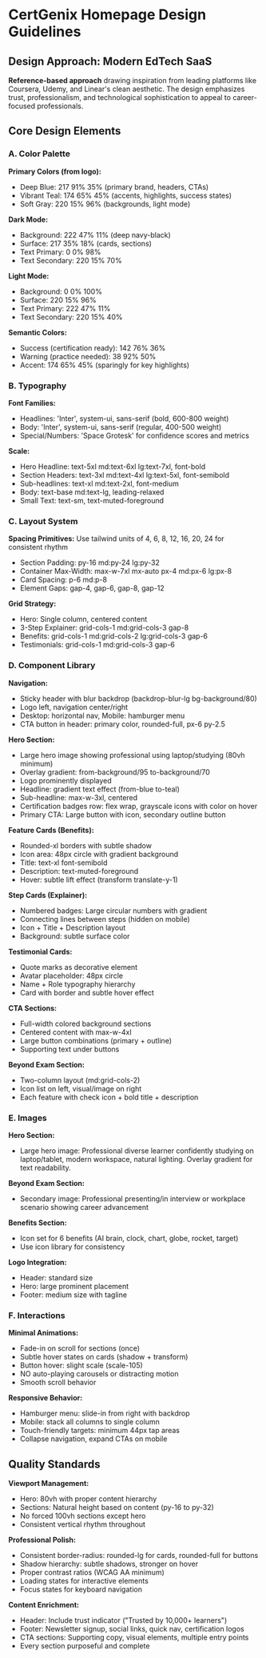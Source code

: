 # CertGenix Homepage Design Guidelines

## Design Approach: Modern EdTech SaaS
**Reference-based approach** drawing inspiration from leading platforms like Coursera, Udemy, and Linear's clean aesthetic. The design emphasizes trust, professionalism, and technological sophistication to appeal to career-focused professionals.

## Core Design Elements

### A. Color Palette

**Primary Colors (from logo):**
- Deep Blue: 217 91% 35% (primary brand, headers, CTAs)
- Vibrant Teal: 174 65% 45% (accents, highlights, success states)
- Soft Gray: 220 15% 96% (backgrounds, light mode)

**Dark Mode:**
- Background: 222 47% 11% (deep navy-black)
- Surface: 217 35% 18% (cards, sections)
- Text Primary: 0 0% 98%
- Text Secondary: 220 15% 70%

**Light Mode:**
- Background: 0 0% 100%
- Surface: 220 15% 96%
- Text Primary: 222 47% 11%
- Text Secondary: 220 15% 40%

**Semantic Colors:**
- Success (certification ready): 142 76% 36%
- Warning (practice needed): 38 92% 50%
- Accent: 174 65% 45% (sparingly for key highlights)

### B. Typography

**Font Families:**
- Headlines: 'Inter', system-ui, sans-serif (bold, 600-800 weight)
- Body: 'Inter', system-ui, sans-serif (regular, 400-500 weight)
- Special/Numbers: 'Space Grotesk' for confidence scores and metrics

**Scale:**
- Hero Headline: text-5xl md:text-6xl lg:text-7xl, font-bold
- Section Headers: text-3xl md:text-4xl lg:text-5xl, font-semibold
- Sub-headlines: text-xl md:text-2xl, font-medium
- Body: text-base md:text-lg, leading-relaxed
- Small Text: text-sm, text-muted-foreground

### C. Layout System

**Spacing Primitives:** Use tailwind units of 4, 6, 8, 12, 16, 20, 24 for consistent rhythm
- Section Padding: py-16 md:py-24 lg:py-32
- Container Max-Width: max-w-7xl mx-auto px-4 md:px-6 lg:px-8
- Card Spacing: p-6 md:p-8
- Element Gaps: gap-4, gap-6, gap-8, gap-12

**Grid Strategy:**
- Hero: Single column, centered content
- 3-Step Explainer: grid-cols-1 md:grid-cols-3 gap-8
- Benefits: grid-cols-1 md:grid-cols-2 lg:grid-cols-3 gap-6
- Testimonials: grid-cols-1 md:grid-cols-3 gap-6

### D. Component Library

**Navigation:**
- Sticky header with blur backdrop (backdrop-blur-lg bg-background/80)
- Logo left, navigation center/right
- Desktop: horizontal nav, Mobile: hamburger menu
- CTA button in header: primary color, rounded-full, px-6 py-2.5

**Hero Section:**
- Large hero image showing professional using laptop/studying (80vh minimum)
- Overlay gradient: from-background/95 to-background/70
- Logo prominently displayed
- Headline: gradient text effect (from-blue to-teal)
- Sub-headline: max-w-3xl, centered
- Certification badges row: flex wrap, grayscale icons with color on hover
- Primary CTA: Large button with icon, secondary outline button

**Feature Cards (Benefits):**
- Rounded-xl borders with subtle shadow
- Icon area: 48px circle with gradient background
- Title: text-xl font-semibold
- Description: text-muted-foreground
- Hover: subtle lift effect (transform translate-y-1)

**Step Cards (Explainer):**
- Numbered badges: Large circular numbers with gradient
- Connecting lines between steps (hidden on mobile)
- Icon + Title + Description layout
- Background: subtle surface color

**Testimonial Cards:**
- Quote marks as decorative element
- Avatar placeholder: 48px circle
- Name + Role typography hierarchy
- Card with border and subtle hover effect

**CTA Sections:**
- Full-width colored background sections
- Centered content with max-w-4xl
- Large button combinations (primary + outline)
- Supporting text under buttons

**Beyond Exam Section:**
- Two-column layout (md:grid-cols-2)
- Icon list on left, visual/image on right
- Each feature with check icon + bold title + description

### E. Images

**Hero Section:**
- Large hero image: Professional diverse learner confidently studying on laptop/tablet, modern workspace, natural lighting. Overlay gradient for text readability.

**Beyond Exam Section:**
- Secondary image: Professional presenting/in interview or workplace scenario showing career advancement

**Benefits Section:**
- Icon set for 6 benefits (AI brain, clock, chart, globe, rocket, target)
- Use icon library for consistency

**Logo Integration:**
- Header: standard size
- Hero: large prominent placement
- Footer: medium size with tagline

### F. Interactions

**Minimal Animations:**
- Fade-in on scroll for sections (once)
- Subtle hover states on cards (shadow + transform)
- Button hover: slight scale (scale-105)
- NO auto-playing carousels or distracting motion
- Smooth scroll behavior

**Responsive Behavior:**
- Hamburger menu: slide-in from right with backdrop
- Mobile: stack all columns to single column
- Touch-friendly targets: minimum 44px tap areas
- Collapse navigation, expand CTAs on mobile

## Quality Standards

**Viewport Management:**
- Hero: 80vh with proper content hierarchy
- Sections: Natural height based on content (py-16 to py-32)
- No forced 100vh sections except hero
- Consistent vertical rhythm throughout

**Professional Polish:**
- Consistent border-radius: rounded-lg for cards, rounded-full for buttons
- Shadow hierarchy: subtle shadows, stronger on hover
- Proper contrast ratios (WCAG AA minimum)
- Loading states for interactive elements
- Focus states for keyboard navigation

**Content Enrichment:**
- Header: Include trust indicator ("Trusted by 10,000+ learners")
- Footer: Newsletter signup, social links, quick nav, certification logos
- CTA sections: Supporting copy, visual elements, multiple entry points
- Every section purposeful and complete